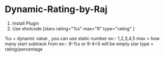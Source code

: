 # Dynamic-Rating-by-Raj
1. Install Plugin
2. Use shotcode
[stars rating="%s" max="9" type="rating" ]

%s = dynamic value , you can use static number ex:- 1,2,3,4,5
max = how many start subtrack from ex:- 9-%s or 9-4=5 will be empty star
type = rating/percentage
